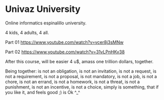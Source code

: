 # Univaz University

Online informatics espinalillo university.

4 kids, 4 adults, 4 all.

Part 01
https://www.youtube.com/watch?v=vcer8j3sMNw

Part 02
https://www.youtube.com/watch?v=31vLPnHKv38

After this course, will be easier 4 u$, amass one trillion dollars, together.

Being together: 
is not an obligation, 
is not an invitation, 
is not a request, 
is not a requirement, 
is not a proposal,
is not mandatory,
is not a job,
is not a chore,
is not an errand,
is not a homework,
is not a threat,
is not a punishment,
is not an incentive,
is not a choice,
simply is something, that if you like it, 
and feels good ;) is Ok ^_^
